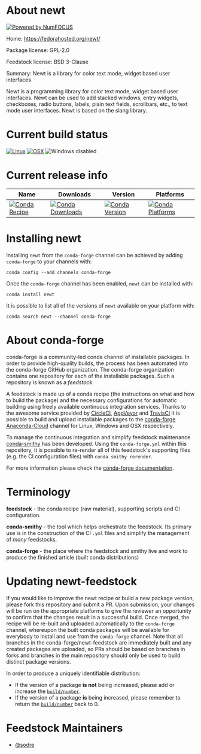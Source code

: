 About newt
==========

[![Powered by NumFOCUS](https://img.shields.io/badge/powered%20by-NumFOCUS-orange.svg?style=flat&colorA=E1523D&colorB=007D8A)](http://numfocus.org)

Home: https://fedorahosted.org/newt/

Package license: GPL-2.0

Feedstock license: BSD 3-Clause

Summary: Newt is a library for color text mode, widget based user interfaces

Newt is a programming library for color text mode, widget based user
interfaces.  Newt can be used to add stacked windows, entry widgets,
checkboxes, radio buttons, labels, plain text fields, scrollbars,
etc., to text mode user interfaces.  Newt is based on the slang library.


Current build status
====================

[![Linux](https://img.shields.io/circleci/project/github/conda-forge/newt-feedstock/master.svg?label=Linux)](https://circleci.com/gh/conda-forge/newt-feedstock)
[![OSX](https://img.shields.io/travis/conda-forge/newt-feedstock/master.svg?label=macOS)](https://travis-ci.org/conda-forge/newt-feedstock)
![Windows disabled](https://img.shields.io/badge/Windows-disabled-lightgrey.svg)

Current release info
====================

| Name | Downloads | Version | Platforms |
| --- | --- | --- | --- |
| [![Conda Recipe](https://img.shields.io/badge/recipe-newt-green.svg)](https://anaconda.org/conda-forge/newt) | [![Conda Downloads](https://img.shields.io/conda/dn/conda-forge/newt.svg)](https://anaconda.org/conda-forge/newt) | [![Conda Version](https://img.shields.io/conda/vn/conda-forge/newt.svg)](https://anaconda.org/conda-forge/newt) | [![Conda Platforms](https://img.shields.io/conda/pn/conda-forge/newt.svg)](https://anaconda.org/conda-forge/newt) |

Installing newt
===============

Installing `newt` from the `conda-forge` channel can be achieved by adding `conda-forge` to your channels with:

```
conda config --add channels conda-forge
```

Once the `conda-forge` channel has been enabled, `newt` can be installed with:

```
conda install newt
```

It is possible to list all of the versions of `newt` available on your platform with:

```
conda search newt --channel conda-forge
```


About conda-forge
=================

conda-forge is a community-led conda channel of installable packages.
In order to provide high-quality builds, the process has been automated into the
conda-forge GitHub organization. The conda-forge organization contains one repository
for each of the installable packages. Such a repository is known as a *feedstock*.

A feedstock is made up of a conda recipe (the instructions on what and how to build
the package) and the necessary configurations for automatic building using freely
available continuous integration services. Thanks to the awesome service provided by
[CircleCI](https://circleci.com/), [AppVeyor](https://www.appveyor.com/)
and [TravisCI](https://travis-ci.org/) it is possible to build and upload installable
packages to the [conda-forge](https://anaconda.org/conda-forge)
[Anaconda-Cloud](https://anaconda.org/) channel for Linux, Windows and OSX respectively.

To manage the continuous integration and simplify feedstock maintenance
[conda-smithy](https://github.com/conda-forge/conda-smithy) has been developed.
Using the ``conda-forge.yml`` within this repository, it is possible to re-render all of
this feedstock's supporting files (e.g. the CI configuration files) with ``conda smithy rerender``.

For more information please check the [conda-forge documentation](https://conda-forge.org/docs/).

Terminology
===========

**feedstock** - the conda recipe (raw material), supporting scripts and CI configuration.

**conda-smithy** - the tool which helps orchestrate the feedstock.
                   Its primary use is in the construction of the CI ``.yml`` files
                   and simplify the management of *many* feedstocks.

**conda-forge** - the place where the feedstock and smithy live and work to
                  produce the finished article (built conda distributions)


Updating newt-feedstock
=======================

If you would like to improve the newt recipe or build a new
package version, please fork this repository and submit a PR. Upon submission,
your changes will be run on the appropriate platforms to give the reviewer an
opportunity to confirm that the changes result in a successful build. Once
merged, the recipe will be re-built and uploaded automatically to the
`conda-forge` channel, whereupon the built conda packages will be available for
everybody to install and use from the `conda-forge` channel.
Note that all branches in the conda-forge/newt-feedstock are
immediately built and any created packages are uploaded, so PRs should be based
on branches in forks and branches in the main repository should only be used to
build distinct package versions.

In order to produce a uniquely identifiable distribution:
 * If the version of a package **is not** being increased, please add or increase
   the [``build/number``](https://conda.io/docs/user-guide/tasks/build-packages/define-metadata.html#build-number-and-string).
 * If the version of a package **is** being increased, please remember to return
   the [``build/number``](https://conda.io/docs/user-guide/tasks/build-packages/define-metadata.html#build-number-and-string)
   back to 0.

Feedstock Maintainers
=====================

* [@sodre](https://github.com/sodre/)

